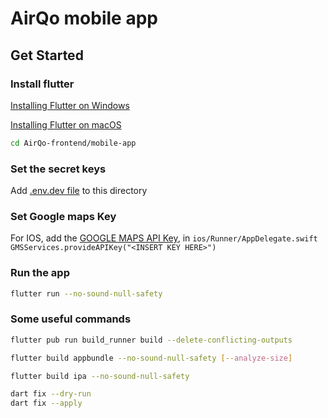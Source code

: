 # AirQo mobile app

## Get Started

### Install flutter

[Installing Flutter on Windows](https://flutter.dev/docs/get-started/install/windows)

[Installing Flutter on macOS](https://flutter.dev/docs/get-started/install/macos)

```bash
cd AirQo-frontend/mobile-app
```

### Set the secret keys

Add [.env.dev file](https://drive.google.com/file/d/1ff6PUDjWJw_uiIC-oYoBOqiUiTyPzRho/view?usp=sharing) to this directory

### Set Google maps Key

For IOS, add the [GOOGLE MAPS API Key](https://docs.google.com/document/d/1QawFn5Sfp3eOUODb38dLFsIVrU-erFpJeC7OEbWS_9Q/edit?usp=sharing),  in  `ios/Runner/AppDelegate.swift`
`GMSServices.provideAPIKey("<INSERT KEY HERE>")`

### Run the app

```bash
flutter run --no-sound-null-safety
```

### Some useful commands
```bash
flutter pub run build_runner build --delete-conflicting-outputs
```

```bash
flutter build appbundle --no-sound-null-safety [--analyze-size]
```

```bash
flutter build ipa --no-sound-null-safety
```

```bash
dart fix --dry-run
dart fix --apply
```

